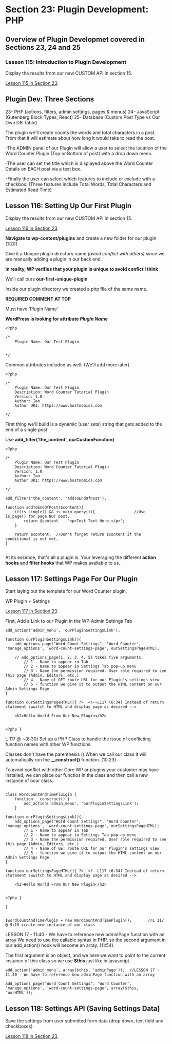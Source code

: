 # Section 23: Plugin Development: PHP

## Overview of Plugin Developmet covered in Sections 23, 24 and 25 

### Lesson 115: Introduction to Plugin Development

Display the results from our new CUSTOM API in section 15.


[Lesson 115 in Section 23](https://www.udemy.com/course/become-a-wordpress-developer-php-javascript/learn/lecture/26880712#overview).


## Plugin Dev: Three Sections
23- PHP (actions, filters, admin settings, pages & menus)
24- JavaScript (Gutenberg Block Types, React)
25- Database (Custom Post Type vs Our Own DB Table)


The plugin we'll create counts the words and total characters in a post. From that it will estimate about how long it would take to read the post. 


-The ADMIN panel of our Plugin will allow a user to select the location of the Word Counter Plugin (Top or Bottom of post) with a drop down menu.  

-The user can set the title which is displayed above the Word Counter Details on EACH post via a text box. 

-Finally the user can select which features to include or exclude with a checkbox. 
(Three features include Total Words, Total Characters and Estimated Read Time)



## Lesson 116: Setting Up Our First Plugin

Display the results from our new CUSTOM API in section 15.


[Lesson 116 in Section 23](https://www.udemy.com/course/become-a-wordpress-developer-php-javascript/learn/lecture/26880720#overview).


**Navigate to wp-content/plugins** and create a new folder for our plugin (1:20)

Give it a Unique plugin directory name _(avoid conflict with others)_ since we are manually adding a plugin in our back end. 

**In reality, WP verifies that your plugin is unique to avoid confict I think**


We'll call ours **our-first-unique-plugin** 

Inside our plugin directory we created a php file of the same name. 

**REQUIRED COMMENT AT TOP**

Must have 'Plugin Name'

**WordPress is looking for attribute _Plugin Name_**

```
<?php

/*
    Plugin Name: Our Test Plugin


*/

```

Common attributes included as well: (We'll add more later)


```
<?php

/*
    Plugin Name: Our Test Plugin
    Description: Word Counter Tutorial Plugin
    Version: 1.0
    Author: Ian
    Author URI: https://www.hostnomics.com 

*/

```


First thing we'll build is a dynamic (user sets) string that gets added to the end of a single post

Use **add_filter('the_content', ourCustomFunction)** 

```
<?php

/*
    Plugin Name: Our Test Plugin
    Description: Word Counter Tutorial Plugin
    Version: 1.0
    Author: Ian
    Author URI: https://www.hostnomics.com 

*/

add_filter('the_content', 'addToEndOfPost');

function addToEndOfPost($content){
    if(is_single() && is_main_query()){                 //Use is_page() for page NOT post.
        return $content  . '<p>Test Text Here.</p>';
    }

    return $content;  //Don't forget return $content if the conditional is not met.
}


```

At its essence, that's all a plugin is. 
Your leveraging the different **action hooks** and **filter hooks** that WP makes available to us. 



## Lesson 117: Settings Page For Our Plugin

Start laying out the template for our Word Counter plugin.

WP Plugin + Settings

[Lesson 117 in Section 23](https://www.udemy.com/course/become-a-wordpress-developer-php-javascript/learn/lecture/26880724#overview).


First, Add a Link to our Plugin in the WP-Admin Settings Tab


```
add_action('admin_menu', 'ourPluginSettingsLink');

function ourPluginSettingsLink(){
    add_options_page("Word Count Settings", 'Word Counter', 'manage_options', 'word-count-settings-page', ourSettingsPageHTML);

    // add_options_page(1, 2, 3, 4, 5) takes five arguments. 
        // 1 - Name to appear in Tab
        // 2 - Name to appear in Settings Tab pop-up menu
        // 3 - Name the permission required. User role required to see this page (Admin, Editors, etc.)
        // 4 - Name of GET route URL for our Plugin's settings view
        // 5 - function we give it to output the HTML content on our Admin Settings Page
}

function ourSettingsPageHTML(){ ?>  <!--L117 (6:34) Instead of return statement swwitch to HTML and display page as desired -->
    
    <h2>Hello World From Our New Plugin</h2>
    
    
<?php }

```

L 117 @ ~(8:30) Set up a PHP Class to handle the issue of conflicting function names with other WP functions


Classes don't have the parenthesis ()
When we call our class it will automatically run the **__construct()** function. (10:23)

To avoid conflict with other Core WP or plugins your customer may have installed, we can place our functios
in the class and then call a new instance of ocur class. 
```

class WordCountAndTimePluigin {
    function __construct() {
        add_action('admin_menu', 'ourPluginSettingsLink');
    }

function ourPluginSettingsLink(){
    add_options_page("Word Count Settings", 'Word Counter', 'manage_options', 'word-count-settings-page', ourSettingsPageHTML);
        // 1 - Name to appear in Tab
        // 2 - Name to appear in Settings Tab pop-up menu
        // 3 - Name the permission required. User role required to see this page (Admin, Editors, etc.)
        // 4 - Name of GET route URL for our Plugin's settings view
        // 5 - function we give it to output the HTML content on our Admin Settings Page
}

function ourSettingsPageHTML(){ ?>  <!--L117 (6:34) Instead of return statement swwitch to HTML and display page as desired -->
    
    <h2>Hello World From Our New Plugin</h2>
    
    
<?php }

}


$wordCountAndTimePlugin = new WordCountAndTimePlugin();       //L 117 @ 9:15 create new instance of our class 

```


LESSON 17 - 11:40 - We have to reference new adminPage function with an array
We need to use the callable syntax in PHP, so the second argument in our add_action() hook will become an array. (11:54).


The first argument is an object, and we here we want to point to the current instance of this class
so we use **$this** just like in javascript.

```
add_action('admin_menu', array($this, 'adminPage'));  //LESSON 17 - 11:40 - We have to reference new adminPage function with an array

add_options_page("Word Count Settings", 'Word Counter', 'manage_options', 'word-count-settings-page', array($this, 'ourHTML'));

```




## Lesson 118: Settings API (Saving Settings Data)

Save the settings from user submitted form data (drop down, text field and checkboxes)


[Lesson 118 in Section 23](https://www.udemy.com/course/become-a-wordpress-developer-php-javascript/learn/lecture/26880730#overview).



